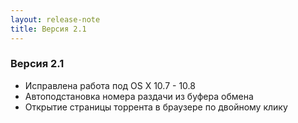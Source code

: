 ```yaml
---
layout: release-note
title: Версия 2.1
---
```

<div class="container">
<h3>Версия 2.1</h3>
<ul>
  <li>Исправлена работа под OS X 10.7 - 10.8</li>
  <li>Автоподстановка номера раздачи из буфера обмена</li>
  <li>Открытие страницы торрента в браузере по двойному клику</li>
</ul>
</div>
